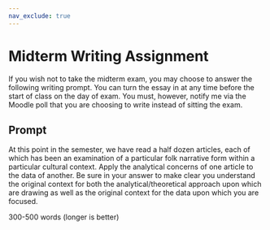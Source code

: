 ```yaml
---
nav_exclude: true
---
```

# Midterm Writing Assignment

If you wish not to take the midterm exam, you may choose to answer the following writing prompt. You can turn the essay in at any time before the start of class on the day of exam. You must, however, notify me via the Moodle poll that you are choosing to write instead of sitting the exam.

## Prompt

At this point in the semester, we have read a half dozen articles, each of which has been an examination of a particular folk narrative form within a particular cultural context. Apply the analytical concerns of one article to the data of another. Be sure in your answer to make clear you understand the original context for both the analytical/theoretical approach upon which are drawing as well as the original context for the data upon which you are focused.

300-500 words (longer is better)
